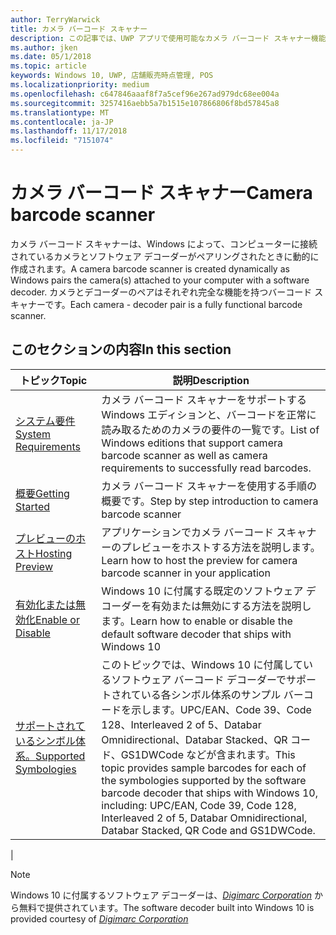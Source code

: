 ```yaml
---
author: TerryWarwick
title: カメラ バーコード スキャナー
description: この記事では、UWP アプリで使用可能なカメラ バーコード スキャナー機能と、その使用方法を示すハウツー記事へのリンクを示します。
ms.author: jken
ms.date: 05/1/2018
ms.topic: article
keywords: Windows 10, UWP, 店舗販売時点管理, POS
ms.localizationpriority: medium
ms.openlocfilehash: c647846aaaf8f7a5cef96e267ad979dc68ee004a
ms.sourcegitcommit: 3257416aebb5a7b1515e107866806f8bd57845a8
ms.translationtype: MT
ms.contentlocale: ja-JP
ms.lasthandoff: 11/17/2018
ms.locfileid: "7151074"
---
```

# <a name="camera-barcode-scanner"></a><span data-ttu-id="484bc-104">カメラ バーコード スキャナー</span><span class="sxs-lookup"><span data-stu-id="484bc-104">Camera barcode scanner</span></span>
<span data-ttu-id="484bc-105">カメラ バーコード スキャナーは、Windows によって、コンピューターに接続されているカメラとソフトウェア デコーダーがペアリングされたときに動的に作成されます。</span><span class="sxs-lookup"><span data-stu-id="484bc-105">A camera barcode scanner is created dynamically as Windows pairs the camera(s) attached to your computer with a software decoder.</span></span>  <span data-ttu-id="484bc-106">カメラとデコーダーのペアはそれぞれ完全な機能を持つバーコード スキャナーです。</span><span class="sxs-lookup"><span data-stu-id="484bc-106">Each camera - decoder pair is a fully functional barcode scanner.</span></span>   

## <a name="in-this-section"></a><span data-ttu-id="484bc-107">このセクションの内容</span><span class="sxs-lookup"><span data-stu-id="484bc-107">In this section</span></span>
|<span data-ttu-id="484bc-108">トピック</span><span class="sxs-lookup"><span data-stu-id="484bc-108">Topic</span></span> |<span data-ttu-id="484bc-109">説明</span><span class="sxs-lookup"><span data-stu-id="484bc-109">Description</span></span> |
|------|------------|
| [<span data-ttu-id="484bc-110">システム要件</span><span class="sxs-lookup"><span data-stu-id="484bc-110">System Requirements</span></span>](pos-camerabarcode-system-requirements.md)  | <span data-ttu-id="484bc-111">カメラ バーコード スキャナーをサポートする Windows エディションと、バーコードを正常に読み取るためのカメラの要件の一覧です。</span><span class="sxs-lookup"><span data-stu-id="484bc-111">List of Windows editions that support camera barcode scanner as well as camera requirements to successfully read barcodes.</span></span> |
| [<span data-ttu-id="484bc-112">概要</span><span class="sxs-lookup"><span data-stu-id="484bc-112">Getting Started</span></span>](pos-camerabarcode-get-started.md)              | <span data-ttu-id="484bc-113">カメラ バーコード スキャナーを使用する手順の概要です。</span><span class="sxs-lookup"><span data-stu-id="484bc-113">Step by step introduction to camera barcode scanner</span></span> |
| [<span data-ttu-id="484bc-114">プレビューのホスト</span><span class="sxs-lookup"><span data-stu-id="484bc-114">Hosting Preview</span></span>](pos-camerabarcode-hosting-preview.md)          | <span data-ttu-id="484bc-115">アプリケーションでカメラ バーコード スキャナーのプレビューをホストする方法を説明します。</span><span class="sxs-lookup"><span data-stu-id="484bc-115">Learn how to host the preview for camera barcode scanner in your application</span></span> |
| [<span data-ttu-id="484bc-116">有効化または無効化</span><span class="sxs-lookup"><span data-stu-id="484bc-116">Enable or Disable</span></span>](pos-camerabarcode-enable-disable.md)         | <span data-ttu-id="484bc-117">Windows 10 に付属する既定のソフトウェア デコーダーを有効または無効にする方法を説明します。</span><span class="sxs-lookup"><span data-stu-id="484bc-117">Learn how to enable or disable the default software decoder that ships with Windows 10</span></span> |
| [<span data-ttu-id="484bc-118">サポートされているシンボル体系。</span><span class="sxs-lookup"><span data-stu-id="484bc-118">Supported Symbologies</span></span>](pos-camerabarcode-symbologies.md) | <span data-ttu-id="484bc-119">このトピックでは、Windows 10 に付属しているソフトウェア バーコード デコーダーでサポートされている各シンボル体系のサンプル バーコードを示します。UPC/EAN、Code 39、Code 128、Interleaved 2 of 5、Databar Omnidirectional、Databar Stacked、QR コード、GS1DWCode などが含まれます。</span><span class="sxs-lookup"><span data-stu-id="484bc-119">This topic provides sample barcodes for each of the symbologies supported by the software barcode decoder that ships with Windows 10, including: UPC/EAN, Code 39, Code 128, Interleaved 2 of 5, Databar Omnidirectional, Databar Stacked, QR Code and GS1DWCode.</span></span> |
| 

> [!NOTE]
> <span data-ttu-id="484bc-120">Windows 10 に付属するソフトウェア デコーダーは、[*Digimarc Corporation*](https://www.digimarc.com/) から無料で提供されています。</span><span class="sxs-lookup"><span data-stu-id="484bc-120">The software decoder built into Windows 10 is provided courtesy of  [*Digimarc Corporation*](https://www.digimarc.com/)</span></span>
